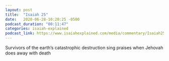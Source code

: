 ```yaml
---
layout: post
title:  "Isaiah 25"
date:   2020-06-28-10:20:25 -0500
podcast_duration: "00:11:47"
categories: isaiah-explained
podcast_link: https://www.isaiahexplained.com/media/commentary/Isaiah25.mp3
---
```

Survivors of the earth’s catastrophic destruction sing praises when Jehovah does away with death
